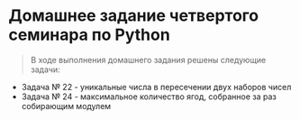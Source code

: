 # Домашнее задание четвертого семинара по Python
> В ходе выполнения домашнего задания решены следующие задачи:
* Задача № 22 - уникальные числа в пересечении двух наборов чисел
* Задача № 24 - максимальное количество ягод, собранное за раз собирающим модулем
